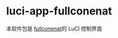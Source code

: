 # luci-app-fullconenat

本软件包是  [fullconenat]的 LuCI 控制界面

[fullconenat]: https://github.com/Chion82/netfilter-full-cone-nat
